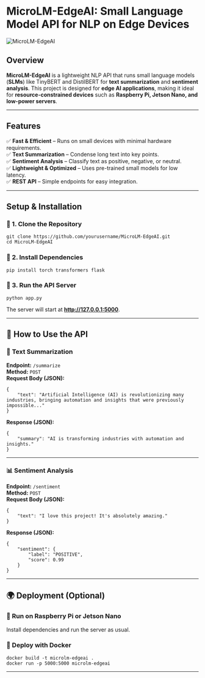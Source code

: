 # MicroLM-EdgeAI: Small Language Model API for NLP on Edge Devices

![MicroLM-EdgeAI](https://user-images.githubusercontent.com/your-image.jpg)

## Overview
**MicroLM-EdgeAI** is a lightweight NLP API that runs small language models (**SLMs**) like TinyBERT and DistilBERT for **text summarization** and **sentiment analysis**. This project is designed for **edge AI applications**, making it ideal for **resource-constrained devices** such as **Raspberry Pi, Jetson Nano, and low-power servers**.

---

##  Features
✅ **Fast & Efficient** – Runs on small devices with minimal hardware requirements.  
✅ **Text Summarization** – Condense long text into key points.  
✅ **Sentiment Analysis** – Classify text as positive, negative, or neutral.  
✅ **Lightweight & Optimized** – Uses pre-trained small models for low latency.  
✅ **REST API** – Simple endpoints for easy integration.  

---

## Setup & Installation

### 🔹 1. Clone the Repository  
```
git clone https://github.com/yourusername/MicroLM-EdgeAI.git
cd MicroLM-EdgeAI
```

### 🔹 2. Install Dependencies  
```
pip install torch transformers flask
```

### 🔹 3. Run the API Server  
```
python app.py
```
The server will start at **http://127.0.0.1:5000**.

---

## 🚀 How to Use the API

### 📝 **Text Summarization**  
**Endpoint:** `/summarize`  
**Method:** `POST`  
**Request Body (JSON):**  
```
{
    "text": "Artificial Intelligence (AI) is revolutionizing many industries, bringing automation and insights that were previously impossible..."
}
```
**Response (JSON):**  
```
{
    "summary": "AI is transforming industries with automation and insights."
}
```

---

### 📊 **Sentiment Analysis**  
**Endpoint:** `/sentiment`  
**Method:** `POST`  
**Request Body (JSON):**  
```
{
    "text": "I love this project! It's absolutely amazing."
}
```
**Response (JSON):**  
```
{
    "sentiment": {
        "label": "POSITIVE",
        "score": 0.99
    }
}
```

---

## 🌍 Deployment (Optional)  

### 🔹 Run on Raspberry Pi or Jetson Nano  
Install dependencies and run the server as usual.  

### 🔹 Deploy with Docker  
```
docker build -t microlm-edgeai .
docker run -p 5000:5000 microlm-edgeai
```

---


